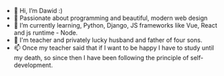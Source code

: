 - 👋 Hi, I’m Dawid :)
- 👀 Passionate about programming and beautiful, modern web design
- 🌱 I’m currently learning, Python, Django, JS frameworks like Vue, React and js runtime - Node.
- 💞️ I'm teacher and privately lucky husband and father of four sons. 
- 📫 Once my teacher said that if I want to be happy I have to study until my death, so since then I have been following the principle of self-development.

<!---
daq131/daq131 is a ✨ special ✨ repository because its `README.md` (this file) appears on your GitHub profile.
You can click the Preview link to take a look at your changes.
--->

